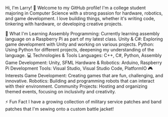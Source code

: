 Hi, I'm Larry! 👋
Welcome to my GitHub profile! I'm a college student majoring in Computer Science with a strong passion for 
hardware, robotics, and game development. I love building things, whether it's writing code, tinkering with 
hardware, or developing creative projects.

🌱 What I'm Learning
Assembly Programming: Currently learning assembly language on a Raspberry Pi as part of my latest class.
Unity & C#: Exploring game development with Unity and working on various projects.
Python: Using Python for different projects, deepening my understanding of the language.
💻 Technologies & Tools
Languages: C++, C#, Python, Assembly
Game Development: Unity, SFML
Hardware & Robotics: Arduino, Raspberry Pi
Development Tools: Visual Studio, Visual Studio Code, PlatformIO
🎮 Interests
Game Development: Creating games that are fun, challenging, and innovative.
Robotics: Building and programming robots that can interact with their environment.
Community Projects: Hosting and organizing themed events, focusing on inclusivity and creativity.

⚡ Fun Fact
I have a growing collection of military service patches and band patches that I'm sewing onto a custom battle jacket!
